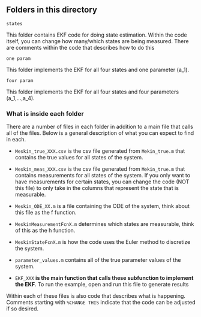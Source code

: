 ## Folders in this directory
```
states
```
This folder contains EKF code for doing state estimation. Within the code itself, 
you can change how many/which states are being measured. There are comments within the code
that describes how to do this
```
one param
```
This folder implements the EKF for all four states and one parameter (a_1). 
```
four param
```
This folder implements the EKF for all four states and four parameters (a_1,...,a_4). 

### What is inside each folder

There are a number of files in each folder in addition to a main file that calls all of the files. 
Below is a general description of what you can expect to find in each.   

* `Meskin_true_XXX.csv` is the csv file generated from `Mekin_true.m` that contains the true values for all states of the system.  

* `Meskin_meas_XXX.csv` is the csv file generated from `Mekin_true.m` that contains measurements for all states of the system. 
If you only want to have measurements for certain states, you can change the code (NOT this file) to only take in the columns that represent the state that is measurable.    

* `Meskin_ODE_XX.m` is a file containing the ODE of the system, think about this file as the f function.  

* `MeskinMeasurementFcnX.m` determines which states are measurable, think of this as the h function. 

* `MeskinStateFcnX.m` is how the code uses the Euler method to discretize the system. 

* `parameter_values.m` contains all of the true parameter values of the system.    

* `EKF_XXX` **is the main function that calls these subfunction to implement the EKF**. To run the example, open and run this file 
to generate results

Within each of these files is also code that describes what is happening. Comments starting with `%CHANGE THIS` indicate that 
the code can be adjusted if so desired.
